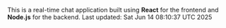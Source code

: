 This is a real-time chat application built using **React** for the frontend and **Node.js** for the backend.
Last updated: Sat Jun 14 08:10:37 UTC 2025
